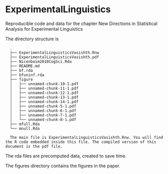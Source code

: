 # ExperimentalLinguistics
Reproducible code and data for the chapter New Directions in Statistical Analysis for Experimental Linguistics

The directory structure is

      .
      ├── ExperimentalLinguisticsVasishth.Rnw
      ├── ExperimentalLinguisticsVasishth.pdf
      ├── Nicenboim2018CogSci.Rda
      ├── README.md
      ├── bf.rda
      ├── bfuninf.rda
      ├── figure
      │   ├── unnamed-chunk-10-1.pdf
      │   ├── unnamed-chunk-11-1.pdf
      │   ├── unnamed-chunk-12-1.pdf
      │   ├── unnamed-chunk-13-1.pdf
      │   ├── unnamed-chunk-14-1.pdf
      │   ├── unnamed-chunk-5-1.pdf
      │   ├── unnamed-chunk-6-1.pdf
      │   ├── unnamed-chunk-7-1.pdf
      │   └── unnamed-chunk-8-1.pdf
      ├── mfull.Rda
      └── mnull.Rda

      The main file is ExperimentalLinguisticsVasishth.Rnw. You will find the R code embedded inside this file. The compiled version of this document is the pdf file.

The rda files are precomputed data, created to save time.

The figures directory contains the figures in the paper.
